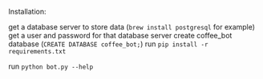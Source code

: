 Installation:

get a database server to store data (`brew install postgresql` for example)
get a user and password for that database server
create coffee_bot database (`CREATE DATABASE coffee_bot;`)
run `pip install -r requirements.txt`

run `python bot.py --help`
